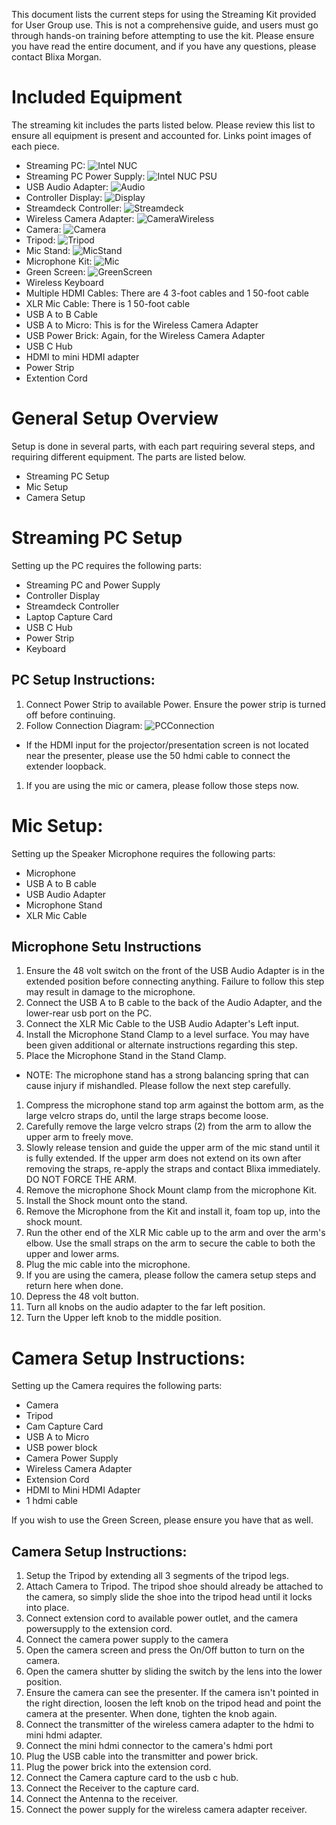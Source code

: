 This document lists the current steps for using the Streaming Kit provided for User Group use.  This is not a comprehensive guide, and users must go through hands-on training before attempting to use the kit.  Please ensure you have read the entire document, and if you have any questions, please contact Blixa Morgan.

# Included Equipment

The streaming kit includes the parts listed below.  Please review this list to ensure all equipment is present and accounted for.  Links point images of each piece.

* Streaming PC: ![Intel NUC](https://i.imgur.com/wghWDZo.jpg)
* Streaming PC Power Supply: ![Intel NUC PSU](https://i.imgur.com/FmpOWaJ.jpg)
* USB Audio Adapter: ![Audio](https://i.imgur.com/bdZIqr1.jpg?1)
* Controller Display: ![Display](https://i.imgur.com/6WWhuRD.jpg?1)
* Streamdeck Controller: ![Streamdeck](https://i.imgur.com/WJVbpkD.jpg?1)
* Wireless Camera Adapter: ![CameraWireless](https://i.imgur.com/XKPH4yJ.jpg?1)
* Camera: ![Camera](https://i.imgur.com/2X8Ju1b.jpg?2)
* Tripod: ![Tripod](https://i.imgur.com/MrruUGJ.jpg?1)
* Mic Stand: ![MicStand](https://i.imgur.com/TtiaF8H.jpg?1)
* Microphone Kit: ![Mic](https://i.imgur.com/BYe4MnL.jpg?1)
* Green Screen: ![GreenScreen](https://i.imgur.com/HdsCEoK.jpg?1)
* Wireless Keyboard
* Multiple HDMI Cables: There are 4 3-foot cables and 1 50-foot cable
* XLR Mic Cable: There is 1 50-foot cable
* USB A to B Cable
* USB A to Micro: This is for the Wireless Camera Adapter
* USB Power Brick: Again, for the Wireless Camera Adapter
* USB C Hub
* HDMI to mini HDMI adapter
* Power Strip
* Extention Cord

# General Setup Overview

Setup is done in several parts, with each part requiring several steps, and requiring different equipment. The parts are listed below.

* Streaming PC Setup
* Mic Setup
* Camera Setup

# Streaming PC Setup

Setting up the PC requires the following parts:

* Streaming PC and Power Supply
* Controller Display
* Streamdeck Controller
* Laptop Capture Card
* USB C Hub
* Power Strip
* Keyboard

## PC Setup Instructions:

1. Connect Power Strip to available Power. Ensure the power strip is turned off before continuing.
1. Follow Connection Diagram: ![PCConnection]()
  * If the HDMI input for the projector/presentation screen is not located near the presenter, please use the 50 hdmi cable to connect the extender loopback.
1. If you are using the mic or camera, please follow those steps now.

# Mic Setup:

Setting up the Speaker Microphone requires the following parts:

* Microphone
* USB A to B cable
* USB Audio Adapter
* Microphone Stand
* XLR Mic Cable

## Microphone Setu Instructions
1. Ensure the 48 volt switch on the front of the USB Audio Adapter is in the extended position before connecting anything.  Failure to follow this step may result in damage to the microphone.
1. Connect the USB A to B cable to the back of the Audio Adapter, and the lower-rear usb port on the PC.
1. Connect the XLR Mic Cable to the USB Audio Adapter's Left input.
1. Install the Microphone Stand Clamp to a level surface.  You may have been given additional or alternate instructions regarding this step.
1. Place the Microphone Stand in the Stand Clamp.
  * NOTE: The microphone stand has a strong balancing spring that can cause injury if mishandled.  Please follow the next step carefully.
1. Compress the microphone stand top arm against the bottom arm, as the large velcro straps do, until the large straps become loose.
1. Carefully remove the large velcro straps (2) from the arm to allow the upper arm to freely move.
1. Slowly release tension and guide the upper arm of the mic stand until it is fully extended.  If the upper arm does not extend on its own after removing the straps, re-apply the straps and contact Blixa immediately.  DO NOT FORCE THE ARM.
1. Remove the microphone Shock Mount clamp from the microphone Kit.
1. Install the Shock mount onto the stand.
1. Remove the Microphone from the Kit and install it, foam top up, into the shock mount.
1. Run the other end of the XLR Mic cable up to the arm and over the arm's elbow.  Use the small straps on the arm to secure the cable to both the upper and lower arms.
1. Plug the mic cable into the microphone.
1. If you are using the camera, please follow the camera setup steps and return here when done.
1. Depress the 48 volt button.
1. Turn all knobs on the audio adapter to the far left position.
1. Turn the Upper left knob to the middle position.

# Camera Setup Instructions:

Setting up the Camera requires the following parts:

* Camera
* Tripod
* Cam Capture Card
* USB A to Micro
* USB power block
* Camera Power Supply
* Wireless Camera Adapter
* Extension Cord
* HDMI to Mini HDMI Adapter
* 1 hdmi cable

If you wish to use the Green Screen, please ensure you have that as well.

## Camera Setup Instructions:

1. Setup the Tripod by extending all 3 segments of the tripod legs.
1. Attach Camera to Tripod.  The tripod shoe should already be attached to the camera, so simply slide the shoe into the tripod head until it locks into place.
1. Connect extension cord to available power outlet, and the camera powersupply to the extension cord.
1. Connect the camera power supply to the camera
1. Open the camera screen and press the On/Off button to turn on the camera.
1. Open the camera shutter by sliding the switch by the lens into the lower position.
1. Ensure the camera can see the presenter. If the camera isn't pointed in the right direction, loosen the left knob on the tripod head and point the camera at the presenter.  When done, tighten the knob again.
1. Connect the transmitter of the wireless camera adapter to the hdmi to mini hdmi adapter.
1. Connect the mini hdmi connector to the camera's hdmi port
1. Plug the USB cable into the transmitter and power brick.
1. Plug the power brick into the extension cord.
1. Connect the Camera capture card to the usb c hub.
1. Connect the Receiver to the capture card.
1. Connect the Antenna to the receiver.
1. Connect the power supply for the wireless camera adapter receiver.
